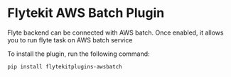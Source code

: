 # Flytekit AWS Batch Plugin

Flyte backend can be connected with AWS batch. Once enabled, it allows you to run flyte task on AWS batch service

To install the plugin, run the following command:

```bash
pip install flytekitplugins-awsbatch
```

